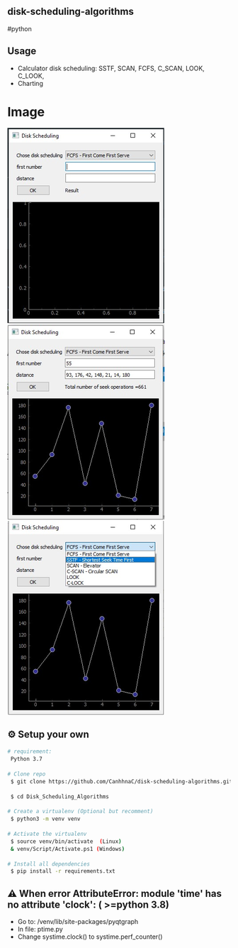 ## disk-scheduling-algorithms
#python

## Usage

* Calculator disk scheduling: SSTF, SCAN, FCFS, C_SCAN, LOOK, C_LOOK,
* Charting

# Image
![Image of CanhhnaC](/images/1.jpg)
![Image of CanhhnaC](/images/2.jpg)
![Image of CanhhnaC](/images/3.jpg)

## :gear: Setup your own

```bash
# requirement:
 Python 3.7

# Clone repo
 $ git clone https://github.com/CanhhnaC/disk-scheduling-algorithms.git
 
 $ cd Disk_Scheduling_Algorithms
 
# Create a virtualenv (Optional but recomment)
 $ python3 -m venv venv
 
# Activate the virtualenv
 $ source venv/bin/activate  (Linux)
 & venv/Script/Activate.ps1 (Windows)

# Install all dependencies
 $ pip install -r requirements.txt
```


## :warning: When error AttributeError: module 'time' has no attribute 'clock': ( >=python 3.8)
  - Go to: /venv/lib/site-packages/pyqtgraph
  - In file: ptime.py
  - Change systime.clock() to systime.perf_counter()
  

